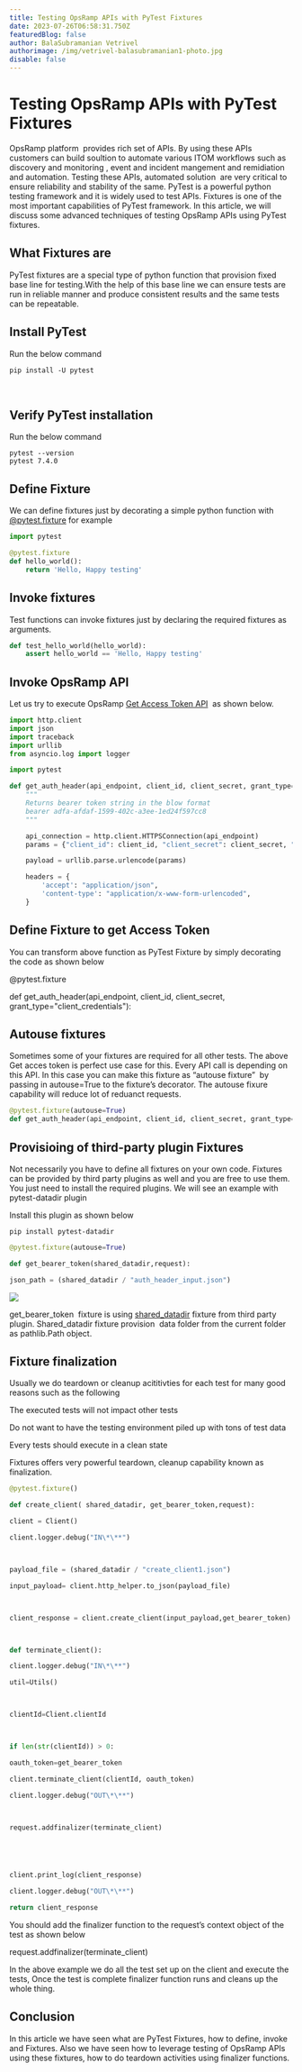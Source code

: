```yaml
---
title: Testing OpsRamp APIs with PyTest Fixtures
date: 2023-07-26T06:58:31.750Z
featuredBlog: false
author: BalaSubramanian Vetrivel
authorimage: /img/vetrivel-balasubramanian1-photo.jpg
disable: false
---
```



# Testing OpsRamp APIs with PyTest Fixtures



OpsRamp platform  provides rich set of APIs. By using these APIs customers can build soultion to automate various ITOM workflows such as discovery and monitoring , event and incident mangement and remidiation and automation. Testing these APIs, automated solution  are very critical to ensure reliability and stability of the same. PyTest is a powerful python testing framework and it is widely used to test APIs. Fixtures is one of the most important capabilities of PyTest framework. In this article, we will discuss some advanced techniques of testing OpsRamp APIs using PyTest fixtures.



## What Fixtures are 

PyTest fixtures are a special type of python function that provision fixed base line for testing.With the help of this base line we can ensure tests are run in reliable manner and produce consistent results and the same tests can be repeatable.

## Install PyTest

Run the below command 

```shell
pip install -U pytest
```

 

## Verify PyTest installation 

Run the below command 

```shell
pytest --version
pytest 7.4.0

```

## Define Fixture

We can define fixtures just by decorating a simple python function with [@pytest.fixture](https://docs.pytest.org/en/6.2.x/reference.html#pytest.fixture) for example 

```python
import pytest

@pytest.fixture
def hello_world():
    return 'Hello, Happy testing'
```



## Invoke fixtures

Test functions can invoke fixtures just by declaring the required fixtures as arguments. 

```python
def test_hello_world(hello_world):
    assert hello_world == 'Hello, Happy testing'
```

## Invoke OpsRamp API

Let us try to execute OpsRamp [Get Access Token API](https://develop.opsramp.com/v2/api/auth/tenancy-auth-oauth-token)  as shown below.

```python
import http.client
import json
import traceback
import urllib
from asyncio.log import logger

import pytest

def get_auth_header(api_endpoint, client_id, client_secret, grant_type="client_credentials"):
    """
    Returns bearer token string in the blow format
    bearer adfa-afdaf-1599-402c-a3ee-1ed24f597cc8
    """

    api_connection = http.client.HTTPSConnection(api_endpoint)
    params = {"client_id": client_id, "client_secret": client_secret, "grant_type": "client_credentials"}

    payload = urllib.parse.urlencode(params)

    headers = {
        'accept': "application/json",
        'content-type': "application/x-www-form-urlencoded",
    }

```

## Define Fixture to get Access Token

You can transform above function as PyTest Fixture by simply decorating the code as shown below 



@pytest.fixture

def get_auth_header(api_endpoint, client_id, client_secret, grant_type="client_credentials"):



## Autouse fixtures

Sometimes some of your fixtures are required for all other tests. The above Get acces token is perfect use case for this. Every API call is depending on this API. In this case you can make this fixture as “autouse fixture”  by passing in autouse=True to the fixture’s decorator. The autouse fixure capability will reduce lot of reduanct requests. 

```python
@pytest.fixture(autouse=True)
def get_auth_header(api_endpoint, client_id, client_secret, grant_type="client_credentials"):
```



## Provisioing of third-party plugin Fixtures 

Not necessarily you have to define all fixtures on your own code. Fixtures can be provided by third party plugins as well and you are free to use them. You just need to install the required plugins. We will see an example with  pytest-datadir plugin



Install this plugin as shown below 

```shell
pip install pytest-datadir
```



```python
@pytest.fixture(autouse=True)

def get_bearer_token(shared_datadir,request):

json_path = (shared_datadir / "auth_header_input.json")
```

![](https://lh4.googleusercontent.com/dacTgDdw17BzeyCitShA73WSip9LVtenQoNN-uraaN5tKEU5cA_xP3cEmNPWmTzU3A1HegdoOVvwPbyYqQuoLeEk4W766nIvpBdoTzUdIiT2dXiOQG0_h7atQWS7-T9qvRrieuhlEV84VS15ir11Ocw)



get_bearer_token  fixture is using [shared_datadir](https://pypi.org/project/pytest-datadir/) fixture from third party plugin. Shared_datadir fixture provision  data folder from the current folder as pathlib.Path object. 



## Fixture finalization

Usually we do teardown or cleanup acititivties for each test for many good reasons such as the following 

The executed tests will not impact other tests

Do not want to have the testing environment piled up with tons of test data

Every tests should execute in a clean state



Fixtures offers very powerful teardown, cleanup capability known as finalization. 



```python
@pytest.fixture()

def create_client( shared_datadir, get_bearer_token,request):

client = Client()

client.logger.debug("IN\*\**")



payload_file = (shared_datadir / "create_client1.json")

input_payload= client.http_helper.to_json(payload_file)



client_response = client.create_client(input_payload,get_bearer_token)



def terminate_client():

client.logger.debug("IN\*\**")

util=Utils()



clientId=Client.clientId



if len(str(clientId)) > 0:

oauth_token=get_bearer_token

client.terminate_client(clientId, oauth_token)

client.logger.debug("OUT\*\**")



request.addfinalizer(terminate_client)





client.print_log(client_response)

client.logger.debug("OUT\*\**")

return client_response
```

You should add the finalizer function to the request’s context object of the test as shown below 

request.addfinalizer(terminate_client)



In the above example we do all the test set up on the client and execute the tests, Once the test is complete finalizer function runs and cleans up the whole thing. 



## Conclusion

In this article we have seen what are PyTest Fixtures, how to define, invoke and Fixtures. Also we have seen how to leverage testing of OpsRamp APIs using these fixtures, how to do teardown activities using finalizer functions. 







